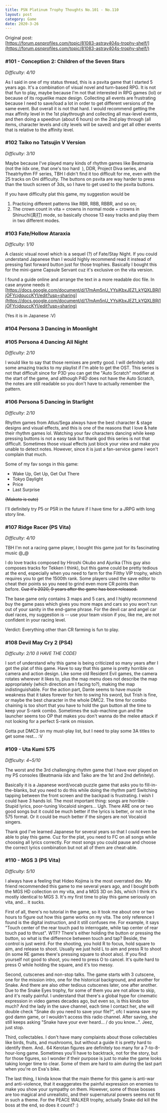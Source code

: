 ```yaml
---
title: PSN Platinum Trophy Thoughts No.101 - No.110
layout: post
category: Game
date: 2020-3-26
---
```


Original post: <br/>
[https://forum.psnprofiles.com/topic/81083-astray404s-trophy-shelf/](https://forum.psnprofiles.com/topic/81083-astray404s-trophy-shelf/)

### #101 - Conception 2: Children of the Seven Stars
*Difficulty: 4/10*

As I said in one of my status thread, this is a psvita game that I started 5 years ago. It's a combination of visual novel and turn-based RPG. It is not that fun to play, maybe because I'm not that interested in RPG games (lol) or because of its roguelike maze design. Collecting all events are frustrating because I need to save/load a lot in order to get different versions of the same event. But overall it is not that hard. I would recommend getting the max affinity level in the 1st playthrough and collecting all max-level events, and then doing a speedrun (about 6 hours) on the 2nd play through (all items, character levels and city levels will be saved) and get all other events that is relative to the affinity level. 

### #102 Taiko no Tatsujin V Version
*Difficulty: 3/10*

Maybe because I've played many kinds of rhythm games like Beatmania (not the iidx one, that one's too hard  ), DDR, Project Diva series, and Theatrhythm FF series, TBH I didn't find it too difficult for me, even with the 25 tracks on Oni difficulty. The buttons on psvita are way harder to press than the touch screen of 3ds, so I have to get used to the psvita buttons. 

If you have difficulty plat this game, my suggestion would be<br/>
1. Practicing different patterns like RBR, RBB, RBBR, and so on;
2. The crown count in vita = crowns in normal mode + crowns in Shinuchi(真打) mode, so basically choose 13 easy tracks and play them in two different modes.

### #103 Fate/Hollow Ataraxia
*Difficulty: 1/10*

A classic visual novel which is a sequel (?) of Fate/Stay Night. If you could understand Japanese than I would highly recommend read it instead of pressing fast forward button just for those trophies. Basically I bought this for the mini-game Capsule Servant cuz it's exclusive on the vita version. 

I found a guide online and arrange the text in a more readable doc file. In case anyone needs it: 
[https://docs.google.com/document/d/17mAm5nU_YYsiKbxJEZ1_kYQXLBRj1jOFYcjdquccKYI/edit?usp=sharing](https://docs.google.com/document/d/17mAm5nU_YYsiKbxJEZ1_kYQXLBRj1jOFYcjdquccKYI/edit?usp=sharing)

(Yes it is in Japanese :V)

### #104 Persona 3 Dancing in Moonlight
### #105 Persona 4 Dancing All Night
*Difficulty: 2/10*

I would like to say that those remixes are pretty good. I will definitely add some amazing tracks to my playlist if I'm able to get the OST. This series is not that difficult since for P3D you can get the "Auto Scratch" modifier at the start of the game, and although P4D does not have the Auto Scratch, the notes are still readable so you don't have to actually remember the pattern.

### #106 Persona 5 Dancing in Starlight
*Difficulty: 2/10*

Rhythm games from Atlus/Sega always have the best character & stage designs and visual effects, and this is one of the reasons that I love & hate their rhythm games lol. Watching your fav characters dancing while keep pressing buttons is not a easy task but thank god this series is not that difficult. Sometimes those visual effects just block your view and make you unable to detect notes. However, since it is just a fan-service game I won't complain that much. 

Some of my fav songs in this game:
* Wake Up, Get Up, Get Out There
* Tokyo Daylight
* Price
* Last Surprise

~~(Makoto is cute)~~

I'll definitely try P5 or P5R in the future if I have time for a JRPG with long story line.

### #107 Ridge Racer (PS Vita)
*Difficulty: 4/10*

TBH I'm not a racing game player, I bought this game just for its fascinating music @_@ 

I do love tracks composed by Hiroshi Okubo and Ajurika (This guy also composes tracks for Tekken I think), but this game could be pretty tedious at the end, especially when you need to farm for the Filthy VIP trophy, which requires you to get the 1500th rank. Some players used the save editor to cheat their points so you need to grind even more CR points than before. ~~Cuz it's 2020, 9 years after the game has been released.~~ 

The base game only contains 3 maps and 5 cars, and I highly recommend buy the game pass which gives you more maps and cars so you won't run out of your sanity in the end-game phrase. For the devil car and angel car duel races, my suggestion is -- use your team vision if you, like me, are not confident in your racing level. 

Verdict: Everything other than CR farming is fun to play.

### #108 Devil May Cry 2 (PS4)
*Difficulty: 2/10 (I HAVE THE CODE)*

I sort of understand why this game is being criticized so many years after I got the plat of this game. Have to say that this game is pretty horrible on camera and action design. Like some old Resident Evil games, the camera rotates wherever it likes to, plus the map menu does not describe the map appropriately (which direction am I facing to?), making the map indistinguishable. For the action part, Dante seems to have muscle weakness that it takes forever for him to swing his sword, but Trish is fine, or maybe the best character in the whole DMC2. The time for combo chaining is too short that you have to hold the gun button all the time to keep your S-rank combo. Sometimes the sub-machine gun and the launcher seems too OP that makes you don't wanna do the melee attack if not looking for a perfect S-rank on mission. 

Gotta put DMC3 on my must-play list, but I need to play some 3A titles to get some rest... :V

### #109 - Uta Kumi 575
*Difficulty: 4~5/10* 

The worst and the 3rd challenging rhythm game that I have ever played on my PS consoles (Beatmania iidx and Taiko are the 1st and 2nd definitely). 

Basically it is a Japanese word/vocab puzzle game that asks you to fill-in-the-blanks, but you need to do this while doing the rhythm part! Switching tapping between the front screen and the backpad is frustrating. I wish I could have 3 hands lol. The most important thing: songs are horrible - Stupid lyrics, poor-tuning Vocaloid singers... Ugh. There ARE one or two good songs but it could be much better if the lyrics is better, or not in the 575 format. Or it could be much better if the singers are not Vocaloid singers. 

Thank god I've learned Japanese for several years so that I could even be able to play this game. Cuz for the plat, you need to FC on all songs while choosing all lyrics correctly. For most songs you could pause and choose the correct lyrics combination but not all of them are cheat-able.

### #110 - MGS 3 (PS Vita)
*Difficulty: 5/10* 

I always have a feeling that Hideo Kojima is the most overrated dev. My friend recommended this game to me several years ago, and I bought both the MGS HD collection on my vita, and a MGS 3D on 3ds, which I think it's mostly identical to MGS 3. It's my first time to play this game seriously on vita, and... it sucks. 

First of all, there's no tutorial in the game, so it took me about one or two hours to figure out how this game works on my vita. The only reference I found is the digital instruction, and it still confuses me. For example, it says "Touch center of the rear touch pad to interrogate, while tap center of rear touch pad to thrust". WTF? There's either holding the button or pressing the button, so what is the difference between touch and tap? Beside, the control is just weird. For the shooting, you hold R to focus, hold square to aim, and release to shoot. Usually we just hold L to aim and press R to shoot (in some RE games there's pressing square to shoot also). If you find yourself not good to shoot, you need to press O to cancel. It's quite hard to press O while holding the square, and it's too messy. 

Second, cutscenes and non-stop talks. The game starts with 3 cutscene, one for the mission intro, one for the historical background, and another for Snake. And there are also other tedious cutscenes later, one after another. Due to the Snake Eyes trophy, for some of them you are not allow to skip, and it's really painful. I understand that there's a global hype for cinematic expression in video games decades ago, but even so, is this kinda too much? And the lady in the save channel, each time I contact her, she will double check "Snake do you need to save your file?", ofc I wanna save my god damn game, or I wouldn't access this radio channel. After saving, she still keeps asking "Snake have your ever heard... / do you know...". Jeez, just stop. 

Third, collectables. I don't have many complaints about those collectables like birds, fruits, and mushrooms, but without a guide it is pretty hard to identify them. And.. 64 Kerotan figures are definitely too many for a 7-to-8-hour-long game. Sometimes you'll have to backtrack, not for the story, but for those figures, so I wonder if their purpose is just to make the game looks taking longer time to clear. Some of them are hard to aim during the last part when you're on Eva's bike. 

The last thing, I kinda know that the main theme for this game is anti-war and anti-violence, that it exaggerates the painful expression on enemies to make you show your sympathy on them. However, some of those bosses are too magical and unrealistic, and their supernatural powers seems not fit in such a theme. For the PEACE WALKER trophy, actually Snake did kill the boss at the end, so does it count? :)